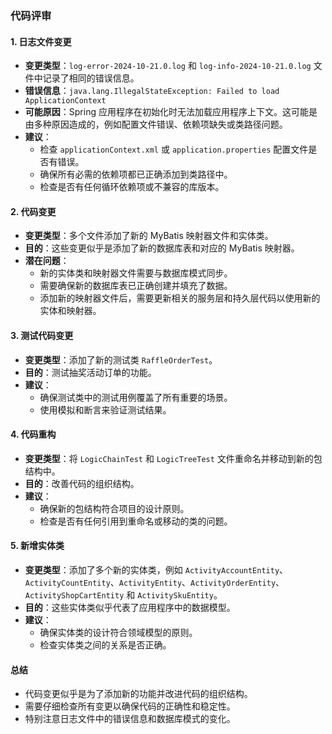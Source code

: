 ### 代码评审

#### 1. 日志文件变更

- **变更类型**：`log-error-2024-10-21.0.log` 和 `log-info-2024-10-21.0.log` 文件中记录了相同的错误信息。
- **错误信息**：`java.lang.IllegalStateException: Failed to load ApplicationContext`
- **可能原因**：Spring 应用程序在初始化时无法加载应用程序上下文。这可能是由多种原因造成的，例如配置文件错误、依赖项缺失或类路径问题。
- **建议**：
  - 检查 `applicationContext.xml` 或 `application.properties` 配置文件是否有错误。
  - 确保所有必需的依赖项都已正确添加到类路径中。
  - 检查是否有任何循环依赖项或不兼容的库版本。

#### 2. 代码变更

- **变更类型**：多个文件添加了新的 MyBatis 映射器文件和实体类。
- **目的**：这些变更似乎是添加了新的数据库表和对应的 MyBatis 映射器。
- **潜在问题**：
  - 新的实体类和映射器文件需要与数据库模式同步。
  - 需要确保新的数据库表已正确创建并填充了数据。
  - 添加新的映射器文件后，需要更新相关的服务层和持久层代码以使用新的实体和映射器。

#### 3. 测试代码变更

- **变更类型**：添加了新的测试类 `RaffleOrderTest`。
- **目的**：测试抽奖活动订单的功能。
- **建议**：
  - 确保测试类中的测试用例覆盖了所有重要的场景。
  - 使用模拟和断言来验证测试结果。

#### 4. 代码重构

- **变更类型**：将 `LogicChainTest` 和 `LogicTreeTest` 文件重命名并移动到新的包结构中。
- **目的**：改善代码的组织结构。
- **建议**：
  - 确保新的包结构符合项目的设计原则。
  - 检查是否有任何引用到重命名或移动的类的问题。

#### 5. 新增实体类

- **变更类型**：添加了多个新的实体类，例如 `ActivityAccountEntity`、`ActivityCountEntity`、`ActivityEntity`、`ActivityOrderEntity`、`ActivityShopCartEntity` 和 `ActivitySkuEntity`。
- **目的**：这些实体类似乎代表了应用程序中的数据模型。
- **建议**：
  - 确保实体类的设计符合领域模型的原则。
  - 检查实体类之间的关系是否正确。

#### 总结

- 代码变更似乎是为了添加新的功能并改进代码的组织结构。
- 需要仔细检查所有变更以确保代码的正确性和稳定性。
- 特别注意日志文件中的错误信息和数据库模式的变化。